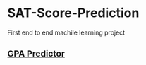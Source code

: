 # SAT-Score-Prediction
First end to end machile learning project</br>
<h3><a href="https://sat-prediction.herokuapp.com"><h3>GPA Predictor</a></h3>
